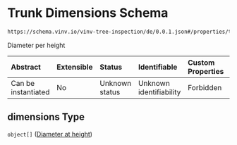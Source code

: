 # Trunk Dimensions Schema

```txt
https://schema.vinv.io/vinv-tree-inspection/de/0.0.1.json#/properties/tree/properties/trunk/properties/dimensions
```

Diameter per height

| Abstract            | Extensible | Status         | Identifiable            | Custom Properties | Additional Properties | Access Restrictions | Defined In                                                                                                                 |
| :------------------ | :--------- | :------------- | :---------------------- | :---------------- | :-------------------- | :------------------ | :------------------------------------------------------------------------------------------------------------------------- |
| Can be instantiated | No         | Unknown status | Unknown identifiability | Forbidden         | Forbidden             | none                | [dereferenced.doc.json\*](../../../../../../vinv-schemas/vinv-tree/out/0.0.1/dereferenced.doc.json "open original schema") |

## dimensions Type

`object[]` ([Diameter at height](dereferenced-properties-baum-daten-properties-trunk-properties-trunk-dimensions-diameter-at-height.md))
